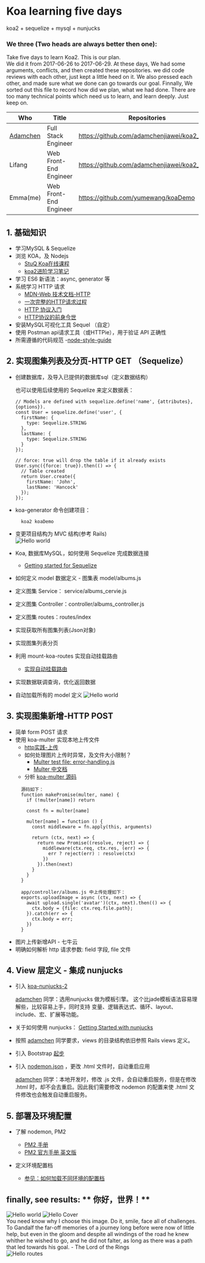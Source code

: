 # Koa learning five days

koa2 + sequelize + mysql + nunjucks

### We three (Two heads are always better then one):

Take five days to learn Koa2. This is our plan. <br />
We did it from 2017-06-26 to 2017-06-29. At these days, We had some arguments, conflicts, and then created these repositories. we did code reviews with each other, just kept a little heed on it. We also pressed each other, and made sure what we done can go towards our goal. Finnally, We sorted out this file to record how did we plan, what we had done. There are too many technical points which need us to learn, and learn deeply. Just keep on.

| Who | Title | Repositories | 
| ------| ------ | ------ |
| [Adamchen ](https://github.com/adamchenjiawei) | Full Stack Engineer | https://github.com/adamchenjiawei/koa2_study |
| Lifang | Web Front-End Engineer  | https://github.com/adamchenjiawei/koa2_study |
| Emma(me) | Web Front-End Engineer  | https://github.com/yumewang/koaDemo |

## 1. 基础知识

- 学习MySQL & Sequelize
- 浏览 KOA，及 Nodejs
    - [StuQ Koa在线课程](http://i5ting.github.io/stuq-koa/index.html)
    - [koa2进阶学习笔记](https://chenshenhai.github.io/koa2-note/)
- 学习 ES6 新语法：async, generator 等
- 系统学习 HTTP 请求
    - [MDN-Web 技术文档-HTTP](https://developer.mozilla.org/zh-CN/docs/Web/HTTP)
    - [一次完整的HTTP请求过程](https://foofish.net/http-request-process.html)
    - [HTTP 协议入门](http://www.ruanyifeng.com/blog/2016/08/http.html)
    - [HTTP协议的前身今世](https://github.com/muwenzi/Program-Blog/issues/35)
- 安装MySQL可视化工具 Sequel （自定）
- 使用 Postman api请求工具（或HTTPie），用于验证 API 正确性
- 所需遵循的代码规范
    -[node-style-guide](https://github.com/dead-horse/node-style-guide)


## 2. 实现图集列表及分页-HTTP GET （Sequelize）

- 创建数据库，及导入已提供的数据库sql（定义数据结构）

    也可以使用后续使用的 Sequelize 来定义数据表：

      // Models are defined with sequelize.define('name', {attributes}, {options}).
      const User = sequelize.define('user', {
        firstName: {
          type: Sequelize.STRING
        },
        lastName: {
          type: Sequelize.STRING
        }
      });

      // force: true will drop the table if it already exists
      User.sync({force: true}).then(() => {
        // Table created
        return User.create({
          firstName: 'John',
          lastName: 'Hancock'
        });
      });

- koa-generator 命令创建项目：
  ```
    koa2 koaDemo
  ```
- 变更项目结构为 MVC 结构(参考 Rails)<br />
    ![Hello world](https://github.com/yumewang/koaDemo/blob/master/public/images/application.png)
- Koa, 数据库MySQL，如何使用 Sequelize 完成数据连接
    - [Getting started for Sequelize](http://docs.sequelizejs.com/manual/installation/getting-started)
- 如何定义 model 数据定义 - 图集表 model/albums.js
- 定义图集 Service： service/albums_cervie.js
- 定义图集 Controller：controller/albums_controller.js
- 定义图集 routes：routes/index
- 实现获取所有图集列表(Json对象)
- 实现图集列表分页
- 利用 mount-koa-routes 实现自动挂载路由
    - [实现自动挂载路由](http://i5ting.github.io/stuq-koa/moa2/mount-routes.html)
- 实现数据联调查询，优化返回数据
- 自动加载所有的 model 定义
  ![Hello world](https://github.com/yumewang/koaDemo/blob/master/public/images/export-model.jpg)

## 3. 实现图集新增-HTTP POST

- 简单 form POST 请求
- 使用 koa-multer 实现本地上传文件
  - [http实践-上传](http://i5ting.github.io/stuq-koa/koa-practice/http-practice.html)
  - 如何处理图片上传时异常，及文件大小限制？
    - [Multer test file: error-handling.js](https://github.com/koa-modules/multer/blob/master/test/error-handling.js)
    - [Multer 中文档](https://github.com/expressjs/multer/blob/master/doc/README-zh-cn.md)
  - 分析 [koa-multer 源码](https://github.com/koa-modules/multer/blob/master/index.js)
  ```
    源码如下：
    function makePromise(multer, name) {
      if (!multer[name]) return

      const fn = multer[name]

      multer[name] = function () {
        const middleware = fn.apply(this, arguments)

        return (ctx, next) => {
          return new Promise((resolve, reject) => {
            middleware(ctx.req, ctx.res, (err) => {
              err ? reject(err) : resolve(ctx)
            })
          }).then(next)
        }
      }
    }

    app/controller/albums.js 中上传处理如下：
    exports.uploadImage = async (ctx, next) => {
      await upload.single('avatar')(ctx, next).then(() => {
        ctx.body = {file: ctx.req.file.path};
      }).catch(err => {
        ctx.body = err;
      })
    }
  ```
- 图片上传新增API - 七牛云
- 明确如何解析 http 请求参数: field 字段, file 文件

## 4. View 层定义 - 集成 nunjucks

- 引入 [koa-nunjucks-2](https://github.com/strawbrary/koa-nunjucks-2)
  
  [adamchen](https://github.com/adamchenjiawei) 同学：选用nunjucks 做为模板引擎。  这个比jade模板语法容易理解些，比较容易上手，同时支持 变量、逻辑表达式、循环、layout、include、宏、扩展等功能。
- 关于如何使用 nunjucks： [Getting Started with nunjucks](https://mozilla.github.io/nunjucks/getting-started.html)
- 按照 [adamchen](https://github.com/adamchenjiawei) 同学要求，views 的目录结构依旧参照 Rails views 定义。
- 引入 Bootstrap [起步](http://v3.bootcss.com/getting-started/)
- 引入 [nodemon.json](https://github.com/yumewang/koaDemo/blob/master/nodemon.json) ，更改 .html 文件时，自动重启应用

  [adamchen](https://github.com/adamchenjiawei) 同学：本地开发时，修改 .js 文件，会自动重启服务，但是在修改 .html 时，却不会去重启。因此我们需要修改 nodemon 的配置来使 .html 文件修改也会触发自动重启服务。


## 5. 部署及环境配置

- 了解  nodemon, PM2
    - [PM2 手册](https://wohugb.gitbooks.io/pm2/content/index.html)
    - [PM2 官方手册 英文版](http://pm2.keymetrics.io/docs/usage/quick-start/)

- 定义环境配置档
    - [参见：如何加载不同环境的配置档](https://github.com/adamchenjiawei/koa2_study/blob/master/config/index.js)

## finally, see results: ** 你好，世界！**
  ![Hello world](https://github.com/yumewang/koaDemo/blob/master/public/images/hello-world.png)
  ![Hello Cover](https://github.com/yumewang/koaDemo/blob/master/public/images/hello-cover.png)
  <br/>You need know why I choose this image. Do it, smile, face all of challenges. <br/>
  To Gandalf the far-off memories of a journey long before were now of little help, but even in the gloom and despite all windings of the road he knew whither he wished to go, and he did not falter, as long as there was a path that led towards his goal. - The Lord of the Rings <br/>
  ![Hello routes](https://github.com/yumewang/koaDemo/blob/master/public/images/hello-routes.png)



  